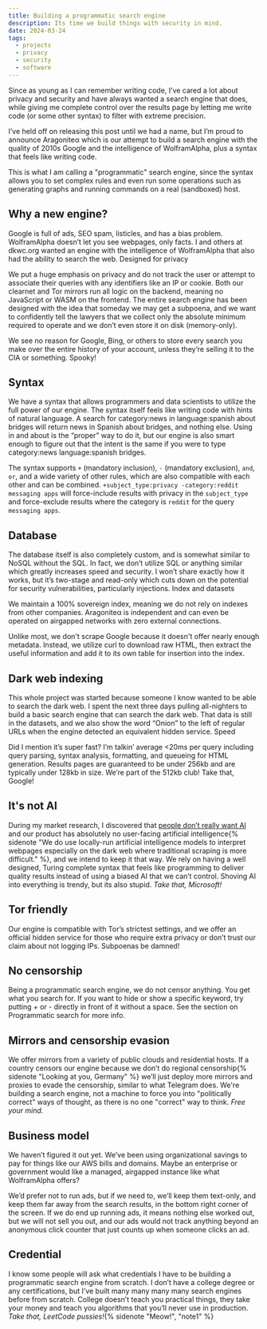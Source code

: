 ```yaml
---
title: Building a programmatic search engine
description: Its time we build things with security in mind.
date: 2024-03-24
tags:
  - projects
  - privacy
  - security
  - software
---
```




Since as young as I can remember writing code, I’ve cared a lot about privacy and security and have always wanted a search engine that does, while giving me complete control over the results page by letting me write code (or some other syntax) to filter with extreme precision.

I’ve held off on releasing this post until we had a name, but I’m proud to announce Aragoniteα which is our attempt to build a search engine with the quality of 2010s Google and the intelligence of WolframAlpha, plus a syntax that feels like writing code.

This is what I am calling a "programmatic" search engine, since the syntax allows you to set complex rules and even run some operations such as generating graphs and running commands on a real (sandboxed) host.

## Why a new engine?
Google is full of ads, SEO spam, listicles, and has a bias problem. WolframAlpha doesn’t let you see webpages, only facts. I and others at dkwc.org wanted an engine with the intelligence of WolframAlpha that also had the ability to search the web.
Designed for privacy

We put a huge emphasis on privacy and do not track the user or attempt to associate their queries with any identifiers like an IP or cookie. Both our clearnet and Tor mirrors run all logic on the backend, meaning no JavaScript or WASM on the frontend. The entire search engine has been designed with the idea that someday we may get a subpoena, and we want to confidently tell the lawyers that we collect only the absolute minimum required to operate and we don’t even store it on disk (memory-only).

We see no reason for Google, Bing, or others to store every search you make over the entire history of your account, unless they’re selling it to the CIA or something. Spooky!

## Syntax
We have a syntax that allows programmers and data scientists to utilize the full power of our engine. The syntax itself feels like writing code with hints of natural language. A search for category:news in language:spanish about bridges will return news in Spanish about bridges, and nothing else. Using in and about is the “proper” way to do it, but our engine is also smart enough to figure out that the intent is the same if you were to type category:news language:spanish bridges.

The syntax supports `+` (mandatory inclusion), `-` (mandatory exclusion), `and`, `or`, and a wide variety of other rules, which are also compatible with each other and can be combined. `+subject_type:privacy -category:reddit messaging apps` will force-include results with privacy in the `subject_type` and force-exclude results where the category is `reddit` for the query `messaging apps`.

## Database
The database itself is also completely custom, and is somewhat similar to NoSQL without the SQL. In fact, we don’t utilize SQL or anything similar which greatly increases speed and security. I won’t share exactly how it works, but it’s two-stage and read-only which cuts down on the potential for security vulnerabilities, particularly injections.
Index and datasets

We maintain a 100% sovereign index, meaning we do not rely on indexes from other companies. Aragoniteα is independent and can even be operated on airgapped networks with zero external connections.

Unlike most, we don't scrape Google because it doesn't offer nearly enough metadata. Instead, we utilize curl to download raw HTML, then extract the useful information and add it to its own table for insertion into the index.

## Dark web indexing
This whole project was started because someone I know wanted to be able to search the dark web. I spent the next three days pulling all-nighters to build a basic search engine that can search the dark web. That data is still in the datasets, and we also show the word “Onion” to the left of regular URLs when the engine detected an equivalent hidden service.
Speed

Did I mention it’s super fast? I’m talkin’ average <20ms per query including query parsing, syntax analysis, formatting, and queueing for HTML generation. Results pages are guaranteed to be under 256kb and are typically under 128kb in size. We’re part of the 512kb club! Take that, Google!

## It's not AI
During my market research, I discovered that [people don’t really want AI](/archive/2024/people-dont-really-want-ai) and our product has absolutely no user-facing artificial intelligence{% sidenote "We do use locally-run artificial intelligence models to interpret webpages especially on the dark web where traditional scraping is more difficult." %}, and we intend to keep it that way. We rely on having a well designed, Turing complete syntax that feels like programming to deliver quality results instead of using a biased AI that we can’t control. Shoving AI into everything is trendy, but its also stupid. *Take that, Microsoft!*

## Tor friendly
Our engine is compatible with Tor’s strictest settings, and we offer an official hidden service for those who require extra privacy or don’t trust our claim about not logging IPs. Subpoenas be damned!

## No censorship
Being a programmatic search engine, we do not censor anything. You get what you search for. If you want to hide or show a specific keyword, try putting + or - directly in front of it without a space. See the section on Programmatic search for more info.

## Mirrors and censorship evasion
We offer mirrors from a variety of public clouds and residential hosts. If a country censors our engine because we don’t do regional censorship{% sidenote "Looking at you, Germany" %} we’ll just deploy more mirrors and proxies to evade the censorship, similar to what Telegram does. We're building a search engine, not a machine to force you into "politically correct" ways of thought, as there is no one "correct" way to think. *Free your mind.*

## Business model
We haven’t figured it out yet. We’ve been using organizational savings to pay for things like our AWS bills and domains. Maybe an enterprise or government would like a managed, airgapped instance like what WolframAlpha offers?

We’d prefer not to run ads, but if we need to, we’ll keep them text-only, and keep them far away from the search results, in the bottom right corner of the screen. If we do end up running ads, it means nothing else worked out, but we will not sell you out, and our ads would not track anything beyond an anonymous click counter that just counts up when someone clicks an ad.

## Credential
I know some people will ask what credentials I have to be building a programmatic search engine from scratch. I don’t have a college degree or any certifications, but I’ve built many many many many search engines before from scratch. College doesn’t teach you practical things, they take your money and teach you algorithms that you’ll never use in production. *Take that, LeetCode pussies!*{% sidenote "Meow!", "note1" %}
